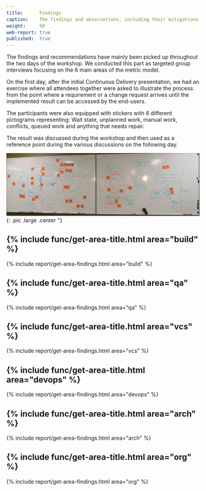```yaml
---
title:      Findings
caption:    The findings and observations, including their mitigations, recommendations and prioritization
weight:     50
web-report: true
published:  true
---
```


The findings and recommendations have mainly been picked up throughout the  two days of the workshop. We conducted this part as targeted group interviews focusing on the 6 main areas of the metric model.

On the first day, after the initial Continuous Delivery presentation, we had an exercise where all attendees together were asked to illustrate the process from the point where a requirement or a change request arrives until the implemented result can be accessed by the end-users. 

The participants were also equipped with stickers with 6 different pictograms representing: Wait state, unplanned work, manual work, conflicts, queued work and anything that needs repair.

The result was discussed during the workshop and then used as a reference point during the various discussions on the following day.

![The Process](/images/report/universalrobots/universal-process_drawing.jpg){:  .pic .large .center "}

## {% include func/get-area-title.html   area="build" %}
{% include report/get-area-findings.html area="build" %}

## {% include func/get-area-title.html   area="qa" %}
{% include report/get-area-findings.html area="qa" %}

## {% include func/get-area-title.html   area="vcs" %}
{% include report/get-area-findings.html area="vcs" %}

## {% include func/get-area-title.html   area="devops" %}
{% include report/get-area-findings.html area="devops" %}

## {% include func/get-area-title.html   area="arch" %}
{% include report/get-area-findings.html area="arch" %}

## {% include func/get-area-title.html   area="org" %}
{% include report/get-area-findings.html area="org" %}